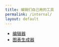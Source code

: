 ```yaml
---
title: 编辑们自己用的工具
permalink: /internal/
layout: default
---
```


* [编辑器](./editor/)
* [图表生成器](./plot.html)
